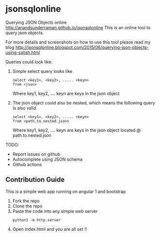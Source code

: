 # jsonsqlonline
Querying JSON Objects online
http://anandsunderraman.github.io/jsonsqlonline
This is an online tool to query json objects.

For more details and screenshots on how to use this tool please read my blog http://jsonsqlonline.blogspot.com/2015/06/querying-json-objects-using-sqlish.html

Queries could look like:

1. Simple select query looks like

   ````
   select <key1>, <key2>, ..... <keyn> 
   from <json>
   ````
   Where key1, key2, .... keyn are keys in the json object

2. The json object could also be nested, which means the following query is also valid

   ````
   select <key1>, <key2>, ..... <keyn> 
   from <path.to.nested.json>
   ````
   Where key1, key2, .... keyn are keys in the json object located @ path.to.nested.json

TODO:

* Report issues on github
* Autocomplete using JSON schema
* Github actions


## Contribution Guide

This is a simple web app running on angular 1 and bootstrap

1. Fork the repo
2. Clone the repo
3. Paste the code into any simple web server
   ```
   python3 -m http.server
   ```
4. Open index.html and you are all set !!
